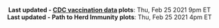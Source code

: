 <p align="center">
    <b>Last updated - <a href="https://covid.cdc.gov/covid-data-tracker/#vaccinations" target="_blank">CDC vaccination data</a> plots</b>: Thu, Feb 25 2021 9pm ET<br>
    <b>Last updated - Path to Herd Immunity plots</b>: Thu, Feb 25 2021 4pm ET
    </p>
